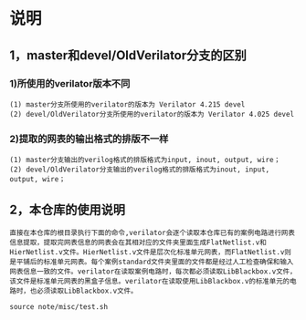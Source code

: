 # 说明

## 1，master和devel/OldVerilator分支的区别

### 1)所使用的verilator版本不同

    (1) master分支所使用的verilator的版本为 Verilator 4.215 devel
    (2) devel/OldVerilator分支所使用的verilator的版本为 Verilator 4.025 devel

### 2)提取的网表的输出格式的排版不一样

    (1) master分支输出的verilog格式的排版格式为input, inout, output, wire；
    (2) devel/OldVerilator分支输出的verilog格式的排版格式为inout, input, output, wire；

## 2，本仓库的使用说明

    直接在本仓库的根目录执行下面的命令,verilator会逐个读取本仓库已有的案例电路进行网表信息提取，提取完网表信息的网表会在其相对应的文件夹里面生成FlatNetlist.v和HierNetlist.v文件。HierNetlist.v文件是层次化标准单元网表，而FlatNetlist.v则是平铺后的标准单元网表。每个案例standard文件夹里面的文件都是经过人工检查确保和输入网表信息一致的文件。verilator在读取案例电路时，每次都必须读取LibBlackbox.v文件，该文件是标准单元网表的黑盒子信息。verilator在读取使用LibBlackbox.v的标准单元的电路时，也必须读取LibBlackbox.v文件。

```
source note/misc/test.sh
```

